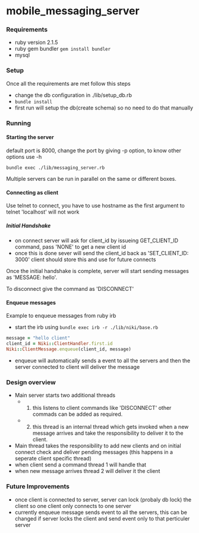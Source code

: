 # mobile_messaging_server
### Requirements
  - ruby version 2.1.5
  - ruby gem bundler ```gem install bundler```
  - mysql

### Setup
Once all the requirements are met follow this steps
  - change the db configuration in ./lib/setup_db.rb
  - ``` bundle install ```
  - first run will setup the db(create schema) so no need to do that manually
  
### Running
#### Starting the server
  default port is 8000,
  change the port by giving  -p option,
  to know other options use -h
```
bundle exec ./lib/messaging_server.rb
```

Multiple servers can be run in parallel on the same or different boxes.


#### Connecting as client
Use telnet to connect, you have to use hostname as the first argument to telnet 'localhost' will not work
##### Initial Handshake
  - on connect server will ask for client_id by issueing GET_CLIENT_ID command, pass 'NONE' to get a new client id
  - once this is done sever will send the client_id back as 'SET_CLIENT_ID: 3000' client should store this and use for future connects

Once the initial handshake is complete, server will start sending messages as 'MESSAGE: hello'.

To disconnect give the command as 'DISCONNECT'
#### Enqueue messages
Example to enqueue messages from ruby irb
  - start the irb using ```bundle exec irb -r ./lib/niki/base.rb```
  
  ```ruby
  message = "hello client"
  client_id = Niki::ClientHandler.first.id
  Niki::ClientMessage.enqueue(client_id, message)
  ```
  - enqueue will automatically sends a event to all the servers and then the server connected to client will deliver the message

### Design overview
  - Main server starts two additional threads
    - 1. this listens to client commands like 'DISCONNECT' other commads can be added as required.
    - 2. this thread is an internal thread which gets invoked when a new message arrives and take the responsibility to deliver it to the client.
  - Main thread takes the responsibility to add new clients and on initial connect check and deliver pending messages (this happens in a seperate client specific thread)
  - when client send a command thread 1 will handle that
  - when new message arrives thread 2 will deliver it the client
 
### Future Improvements
  - once client is connected to server, server can lock (probaly db lock) the client so one client only connects to one server
  - currently enqueue message sends event to all the servers, this can be changed if server locks the client and send event only to that perticuler server


